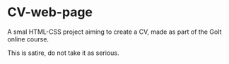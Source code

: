 # CV-web-page
A smal HTML-CSS project aiming to create a CV, made as part of the GoIt online course.

This is satire, do not take it as serious.
